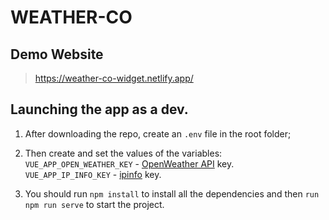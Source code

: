 # WEATHER-CO

## Demo Website

> https://weather-co-widget.netlify.app/

## Launching the app as a dev.

1. After downloading the repo, create an `.env` file in the root folder;

2. Then create and set the values of the variables: <br/>
   `VUE_APP_OPEN_WEATHER_KEY` - [OpenWeather API](https://openweathermap.org/api) key.<br/>
   `VUE_APP_IP_INFO_KEY` - [ipinfo](https://ipinfo.io/) key.

3. You should run `npm install` to install all the dependencies and then `run npm run serve` to start the project.
